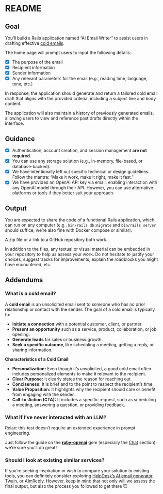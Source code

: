 # README

## Goal

You’ll build a Rails application named “AI Email Writer” to assist users in drafting effective [cold emails](https://www.notion.so/Senior-Product-Engineer-Rails-Technical-assessment-17514ec4c85d80f5af47eb9c497507d5?pvs=21).

The home page will prompt users to input the following details:

- [x] The purpose of the email
- [x] Recipient information
- [x] Sender information
- [x] Any relevant parameters for the email (e.g., reading time, language, tone, etc.)

In response, the application should generate and return a tailored cold email draft that aligns with the provided criteria, including a subject line and body content.

The application will also maintain a history of previously generated emails, allowing users to view and reference past drafts directly within the interface.

## Guidance

- [x] Authentication, account creation, and session management **are not required**.
- [x] You can use any storage solution (e.g., in-memory, file-based, or database-backed).
- [x] We have intentionally left out specific technical or design guidelines. Follow the mantra: “Make it work, make it right, make it fast.”
- [x] We have provided an OpenAI API key via email, enabling interaction with any OpenAI model through their API. However, you can use alternative platforms or tools if they better suit your approach.

## Output

You are expected to share the code of a functional Rails application, which can run on any computer (e.g., `bin/rails db:migrate` and `bin/rails server` should suffice; we’re also fine with Docker compose or similar).

A zip file or a link to a GitHub repository both work.

In addition to the files, any textual or visual material can be embedded in your repository to help us assess your work. Do not hesitate to justify your choices, suggest tracks for improvements, explain the roadblocks you might have encountered, etc.

## Addendums

### What is a cold email?

A **cold email** is an unsolicited email sent to someone who has no prior relationship or contact with the sender. The goal of a cold email is typically to:

- **Initiate a connection** with a potential customer, client, or partner.
- **Present an opportunity** such as a service, product, collaboration, or job opening.
- **Generate leads** for sales or business growth.
- **Seek a specific outcome**, like scheduling a meeting, getting a reply, or sharing information.

**Characteristics of a Cold Email**

- **Personalization:** Even though it’s unsolicited, a good cold email often includes personalized elements to make it relevant to the recipient.
- **Clear Purpose:** It clearly states the reason for reaching out.
- **Conciseness:** It is brief and to the point to respect the recipient’s time.
- **Value Proposition:** It highlights why the recipient should care or benefit from engaging with the sender.
- **Call-to-Action (CTA):** It includes a specific request, such as scheduling a meeting, answering a question, or providing feedback.

### **What if I’ve never interacted with an LLM?**

Relax: this test doesn’t require an extended experience in prompt engineering.

Just follow the guide on the [**ruby-openai**](https://github.com/alexrudall/ruby-openai) gem (especially the [Chat](https://github.com/alexrudall/ruby-openai?tab=readme-ov-file#chat) section); we’re sure you’ll do great!

### Should I look at existing similar services?

If you’re seeking inspiration or wish to compare your solution to existing tools, you can definitely consider exploring [HelpDesk’s AI email generator](https://www.helpdesk.com/ai-email-generator/), [Twain](https://www.twain.ai/), or [AImReply](https://aimreply.com/). However, keep in mind that not only will we assess the final output, but also the process you followed to get there 😇
